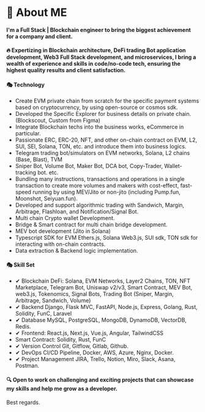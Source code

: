 # 🚀 About ME

#### I'm a Full Stack | Blockchain engineer to bring the biggest achievement for a company and client.

#### 🔥 Expertizing in Blockchain architecture, DeFi trading Bot application development, Web3 Full Stack development, and microservices, I bring a wealth of experience and skills in code/no-code tech, ensuring the highest quality results and client satisfaction.

#### 🎭 Technology

- Create EVM private chain from scratch for the specific payment systems based on cryptocurrency, by using open-source or cosmos sdk.
- Developed the Specific Explorer for business details on private chain. (Blockscout, Custom from Figma)
- Integrate Blockchain techs into the business works, eCommerce in particular.
- Passionate ERC, ERC-20, NFT, and other on-chain contract on EVM, L2, SUI, SEI, Solana, TON, etc. and introduce them into business logics.
- Telegram trading bot/simulators on EVM networks, Solana, L2 chains (Base, Blast), TVM
- Sniper Bot, Volume Bot, Maker Bot, DCA bot, Copy-Trader, Wallet-tracking bot. etc.
- Bundling many instructions, transactions and operations in a single transaction to create more volumes and makers with cost-effect, fast-speed running by using MEV/Jito or non-jito (including Pump.fun, Moonshot, Seiyuan.fun).
- Developed and support algorithmic trading with Sandwich, Margin, Arbitrage, Flashloan, and Notification/Signal Bot.
- Multi chain Crypto wallet Development.
- Bridge & Smart contract for multi chain bridge development.
- MEV bot development (Jito in Solana)
- Typescript SDK for EVM Ethers.js, Solana Web3.js, SUI sdk, TON sdk for interacting with on-chain contracts.
- Data extraction & Backend logic implementation.

#### 🎭 Skill Set

- ✔ Blockchain DeFi:
  Solana, EVM Networks, Layer2 Chains, TON, NFT Marketplace, Telegram Bot, Uniswap v2/v3, Smart Contract, MEV Bot, web3.js, Tokenomics, Signal Bots, Trading Bot (Sniper, Margin, Arbitrage, Sandwich, Volume)
- ✔ Backend
  Django, Flask MVC, FastAPI, Node.js, Express, Golang, Rust, Solidity, FunC, Laravel
- ✔ Database
  MySQL, PostgreSQL, MongoDB, DynamoDB, VectorDB, Redis.
- ✔ Frontend:
  React.js, Next.js, Vue.js, Angular, TailwindCSS
- Smart Contract:
  Solidity, Rust, FunC
- ✔ Version Control
  Git, Gitflow, Gitlab, Github.
- ✔ DevOps
  CI/CD Pipeline, Docker, AWS, Azure, Nginx, Docker.
- ✔ Project Management
  JIRA, Trello, Notion, Miro, Slack, Asana, Postman.

#### 🔍 Open to work on challenging and exciting projects that can showcase my skills and help me grow as a developer.

Best regards.
